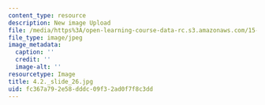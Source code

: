 ```yaml
---
content_type: resource
description: New image Upload
file: /media/https%3A/open-learning-course-data-rc.s3.amazonaws.com/15-s21-nuts-and-bolts-of-business-plans-january-iap-2014/fc367a792e58dddc09f32ad0f7f8c3dd_4.2._slide_26.jpg
file_type: image/jpeg
image_metadata:
  caption: ''
  credit: ''
  image-alt: ''
resourcetype: Image
title: 4.2._slide_26.jpg
uid: fc367a79-2e58-dddc-09f3-2ad0f7f8c3dd
---
```

